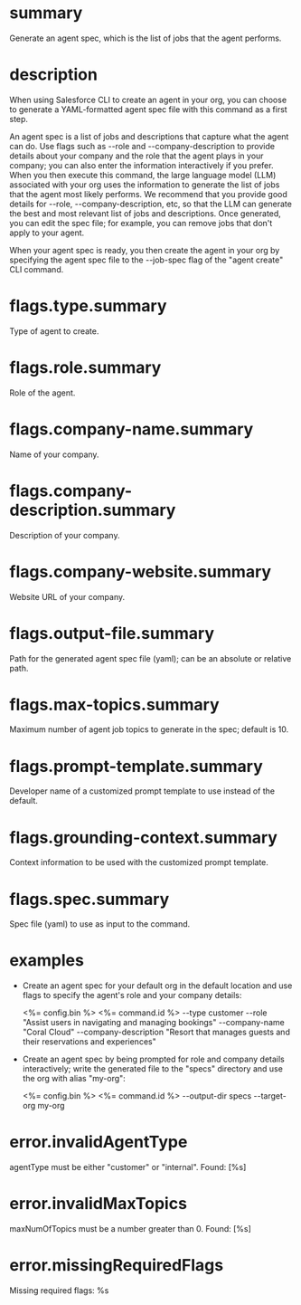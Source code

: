 # summary

Generate an agent spec, which is the list of jobs that the agent performs.

# description

When using Salesforce CLI to create an agent in your org, you can choose to generate a YAML-formatted agent spec file with this command as a first step.

An agent spec is a list of jobs and descriptions that capture what the agent can do. Use flags such as --role and --company-description to provide details about your company and the role that the agent plays in your company; you can also enter the information interactively if you prefer. When you then execute this command, the large language model (LLM) associated with your org uses the information to generate the list of jobs that the agent most likely performs. We recommend that you provide good details for --role, --company-description, etc, so that the LLM can generate the best and most relevant list of jobs and descriptions. Once generated, you can edit the spec file; for example, you can remove jobs that don't apply to your agent.

When your agent spec is ready, you then create the agent in your org by specifying the agent spec file to the --job-spec flag of the "agent create" CLI command.

# flags.type.summary

Type of agent to create.

# flags.role.summary

Role of the agent.

# flags.company-name.summary

Name of your company.

# flags.company-description.summary

Description of your company.

# flags.company-website.summary

Website URL of your company.

# flags.output-file.summary

Path for the generated agent spec file (yaml); can be an absolute or relative path.

# flags.max-topics.summary

Maximum number of agent job topics to generate in the spec; default is 10.

# flags.prompt-template.summary

Developer name of a customized prompt template to use instead of the default.

# flags.grounding-context.summary

Context information to be used with the customized prompt template.

# flags.spec.summary

Spec file (yaml) to use as input to the command.

# examples

- Create an agent spec for your default org in the default location and use flags to specify the agent's role and your company details:

  <%= config.bin %> <%= command.id %> --type customer --role "Assist users in navigating and managing bookings" --company-name "Coral Cloud" --company-description "Resort that manages guests and their reservations and experiences"

- Create an agent spec by being prompted for role and company details interactively; write the generated file to the "specs" directory and use the org with alias "my-org":

  <%= config.bin %> <%= command.id %> --output-dir specs --target-org my-org

# error.invalidAgentType

agentType must be either "customer" or "internal". Found: [%s]

# error.invalidMaxTopics

maxNumOfTopics must be a number greater than 0. Found: [%s]

# error.missingRequiredFlags

Missing required flags: %s
